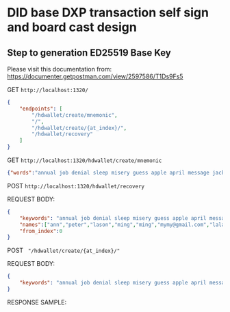 DID base DXP transaction self sign and board cast design
=========================================================

## Step to generation ED25519 Base Key


Please visit this documentation from: https://documenter.getpostman.com/view/2597586/T1Ds9Fs5

GET `http://localhost:1320/`
```json
{
    "endpoints": [
        "/hdwallet/create/mnemonic",
        "/",
        "/hdwallet/create/{at_index}/",
        "/hdwallet/recovery"
    ]
}
```

GET `http://localhost:1320/hdwallet/create/mnemonic`
```json
{"words":"annual job denial sleep misery guess apple april message jacket require afford swamp ticket erode stumble involve skate minute satoshi trick kit virtual boat"}
```

POST `http://localhost:1320/hdwallet/recovery`

REQUEST BODY:
```json
{
	"keywords": "annual job denial sleep misery guess apple april message jacket require afford swamp ticket erode stumble involve skate minute satoshi trick kit virtual boat",
	"names":["ann","peter","lason","ming","ming","mymy@gmail.com","lalalmoon"],
	"from_index":0
}
```


POST ` "/hdwallet/create/{at_index}/"`

REQUEST BODY:
```json
{
	"keywords": "annual job denial sleep misery guess apple april message jacket require afford swamp ticket erode stumble involve skate minute satoshi trick kit virtual boat"
}
```

RESPONSE SAMPLE:

